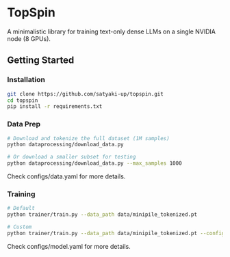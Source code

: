 # TopSpin

A minimalistic library for training text-only dense LLMs on a single NVIDIA node (8 GPUs).


## Getting Started

### Installation

```bash
git clone https://github.com/satyaki-up/topspin.git
cd topspin
pip install -r requirements.txt
```

### Data Prep

```bash
# Download and tokenize the full dataset (1M samples)
python dataprocessing/download_data.py

# Or download a smaller subset for testing
python dataprocessing/download_data.py --max_samples 1000
```

Check configs/data.yaml for more details.

### Training

```bash
# Default
python trainer/train.py --data_path data/minipile_tokenized.pt

# Custom
python trainer/train.py --data_path data/minipile_tokenized.pt --config configs/model.yaml
```

Check configs/model.yaml for more details.